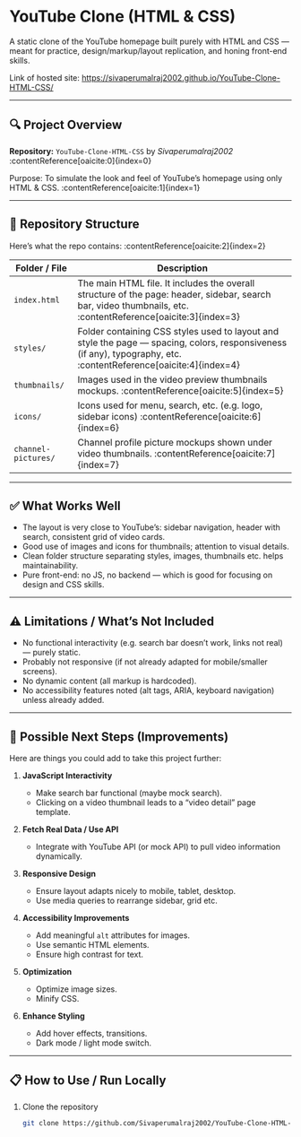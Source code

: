 # YouTube Clone (HTML & CSS)

A static clone of the YouTube homepage built purely with HTML and CSS — meant for practice, design/markup/layout replication, and honing front-end skills.

Link of hosted site: https://sivaperumalraj2002.github.io/YouTube-Clone-HTML-CSS/

---

## 🔍 Project Overview

**Repository:** `YouTube-Clone-HTML-CSS` by *Sivaperumalraj2002* :contentReference[oaicite:0]{index=0}

Purpose: To simulate the look and feel of YouTube’s homepage using only HTML & CSS. :contentReference[oaicite:1]{index=1}

---

## 📂 Repository Structure

Here’s what the repo contains: :contentReference[oaicite:2]{index=2}

| Folder / File | Description |
|----------------|-------------|
| `index.html` | The main HTML file. It includes the overall structure of the page: header, sidebar, search bar, video thumbnails, etc. :contentReference[oaicite:3]{index=3} |
| `styles/` | Folder containing CSS styles used to layout and style the page — spacing, colors, responsiveness (if any), typography, etc. :contentReference[oaicite:4]{index=4} |
| `thumbnails/` | Images used in the video preview thumbnails mockups. :contentReference[oaicite:5]{index=5} |
| `icons/` | Icons used for menu, search, etc. (e.g. logo, sidebar icons) :contentReference[oaicite:6]{index=6} |
| `channel-pictures/` | Channel profile picture mockups shown under video thumbnails. :contentReference[oaicite:7]{index=7} |

---

## ✅ What Works Well

- The layout is very close to YouTube’s: sidebar navigation, header with search, consistent grid of video cards.  
- Good use of images and icons for thumbnails; attention to visual details.  
- Clean folder structure separating styles, images, thumbnails etc. helps maintainability.  
- Pure front-end: no JS, no backend — which is good for focusing on design and CSS skills.

---

## ⚠️ Limitations / What’s Not Included

- No functional interactivity (e.g. search bar doesn’t work, links not real) — purely static.  
- Probably not responsive (if not already adapted for mobile/smaller screens).  
- No dynamic content (all markup is hardcoded).  
- No accessibility features noted (alt tags, ARIA, keyboard navigation) unless already added.  

---

## 🚀 Possible Next Steps (Improvements)

Here are things you could add to take this project further:

1. **JavaScript Interactivity**  
   - Make search bar functional (maybe mock search).  
   - Clicking on a video thumbnail leads to a “video detail” page template.  

2. **Fetch Real Data / Use API**  
   - Integrate with YouTube API (or mock API) to pull video information dynamically.  

3. **Responsive Design**  
   - Ensure layout adapts nicely to mobile, tablet, desktop.  
   - Use media queries to rearrange sidebar, grid etc.  

4. **Accessibility Improvements**  
   - Add meaningful `alt` attributes for images.  
   - Use semantic HTML elements.  
   - Ensure high contrast for text.  

5. **Optimization**  
   - Optimize image sizes.  
   - Minify CSS.  

6. **Enhance Styling**  
   - Add hover effects, transitions.  
   - Dark mode / light mode switch.  

---

## 📋 How to Use / Run Locally

1. Clone the repository  
   ```bash
   git clone https://github.com/Sivaperumalraj2002/YouTube-Clone-HTML-CSS.git
